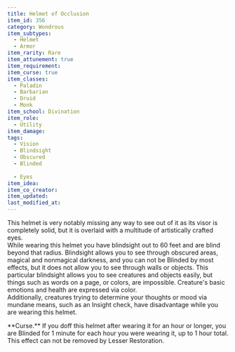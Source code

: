 ```yaml
---
title: Helmet of Occlusion
item_id: 356
category: Wondrous
item_subtypes: 
  - Helmet
  - Armor
item_rarity: Rare
item_attunement: true
item_requirement: 
item_curse: true
item_classes: 
  - Paladin
  - Barbarian
  - Druid
  - Monk
item_school: Divination
item_role: 
  - Utility
item_damage: 
tags:
  - Vision
  - Blindsight
  - Obscured
  - Blinded
  
  - Eyes
item_idea: 
item_co_creator: 
item_updated: 
last_modified_at: 
---
```


This helmet is very notably missing any way to see out of it as its visor is completely solid, but it is overlaid with a multitude of artistically crafted eyes.  
While wearing this helmet you have blindsight out to 60 feet and are blind beyond that radius. Blindsight allows you to see through obscured areas, magical and nonmagical darkness, and you can not be Blinded by most effects, but it does not allow you to see through walls or objects. This particular blindsight allows you to see creatures and objects easily, but things such as words on a page, or colors, are impossible. Creature's basic emotions and health are expressed via color.  
Additionally, creatures trying to determine your thoughts or mood via mundane means, such as an Insight check, have disadvantage while you are wearing this helmet.  

<!--excerpt-->
<div class="curse">
**Curse.** If you doff this helmet after wearing it for an hour or longer, you are Blinded for 1 minute for each hour you were wearing it, up to 1 hour total. This effect can not be removed by <magic-spell>Lesser Restoration</magic-spell>.
</div>
